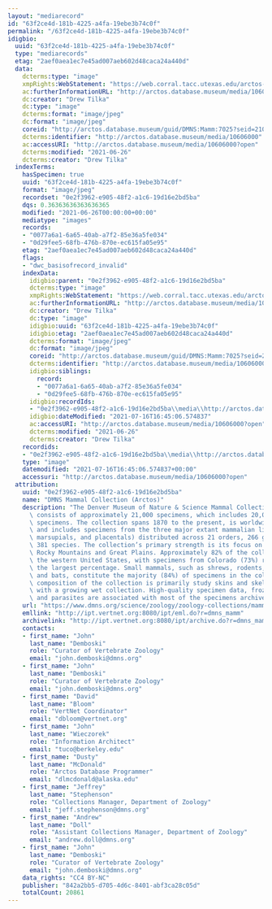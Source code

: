 ```yaml
---
layout: "mediarecord"
id: "63f2ce4d-181b-4225-a4fa-19ebe3b74c0f"
permalink: "/63f2ce4d-181b-4225-a4fa-19ebe3b74c0f"
idigbio:
  uuid: "63f2ce4d-181b-4225-a4fa-19ebe3b74c0f"
  type: "mediarecords"
  etag: "2aef0aea1ec7e45ad007aeb602d48caca24a440d"
  data:
    dcterms:type: "image"
    xmpRights:WebStatement: "https://web.corral.tacc.utexas.edu/arctos-s3/dtilka/2020-01-28/Rattus_norvegicus_Gerbilliscus_leucogaster_Hydromys_chrysogaster_C54S39_030619_dorsal.jpg"
    ac:furtherInformationURL: "http://arctos.database.museum/media/10606000"
    dc:creator: "Drew Tilka"
    dc:type: "image"
    dcterms:format: "image/jpeg"
    dc:format: "image/jpeg"
    coreid: "http://arctos.database.museum/guid/DMNS:Mamm:7025?seid=210637"
    dcterms:identifier: "http://arctos.database.museum/media/10606000"
    ac:accessURI: "http://arctos.database.museum/media/10606000?open"
    dcterms:modified: "2021-06-26"
    dcterms:creator: "Drew Tilka"
  indexTerms:
    hasSpecimen: true
    uuid: "63f2ce4d-181b-4225-a4fa-19ebe3b74c0f"
    format: "image/jpeg"
    recordset: "0e2f3962-e905-48f2-a1c6-19d16e2bd5ba"
    dqs: 0.36363636363636365
    modified: "2021-06-26T00:00:00+00:00"
    mediatype: "images"
    records:
    - "0077a6a1-6a65-40ab-a7f2-85e36a5fe034"
    - "0d29fee5-68fb-476b-870e-ec615fa05e95"
    etag: "2aef0aea1ec7e45ad007aeb602d48caca24a440d"
    flags:
    - "dwc_basisofrecord_invalid"
    indexData:
      idigbio:parent: "0e2f3962-e905-48f2-a1c6-19d16e2bd5ba"
      dcterms:type: "image"
      xmpRights:WebStatement: "https://web.corral.tacc.utexas.edu/arctos-s3/dtilka/2020-01-28/Rattus_norvegicus_Gerbilliscus_leucogaster_Hydromys_chrysogaster_C54S39_030619_dorsal.jpg"
      ac:furtherInformationURL: "http://arctos.database.museum/media/10606000"
      dc:creator: "Drew Tilka"
      dc:type: "image"
      idigbio:uuid: "63f2ce4d-181b-4225-a4fa-19ebe3b74c0f"
      idigbio:etag: "2aef0aea1ec7e45ad007aeb602d48caca24a440d"
      dcterms:format: "image/jpeg"
      dc:format: "image/jpeg"
      coreid: "http://arctos.database.museum/guid/DMNS:Mamm:7025?seid=210637"
      dcterms:identifier: "http://arctos.database.museum/media/10606000"
      idigbio:siblings:
        record:
        - "0077a6a1-6a65-40ab-a7f2-85e36a5fe034"
        - "0d29fee5-68fb-476b-870e-ec615fa05e95"
      idigbio:recordIds:
      - "0e2f3962-e905-48f2-a1c6-19d16e2bd5ba\\media\\http://arctos.database.museum/media/10606000"
      idigbio:dateModified: "2021-07-16T16:45:06.574837"
      ac:accessURI: "http://arctos.database.museum/media/10606000?open"
      dcterms:modified: "2021-06-26"
      dcterms:creator: "Drew Tilka"
    recordids:
    - "0e2f3962-e905-48f2-a1c6-19d16e2bd5ba\\media\\http://arctos.database.museum/media/10606000"
    type: "image"
    datemodified: "2021-07-16T16:45:06.574837+00:00"
    accessuri: "http://arctos.database.museum/media/10606000?open"
  attribution:
    uuid: "0e2f3962-e905-48f2-a1c6-19d16e2bd5ba"
    name: "DMNS Mammal Collection (Arctos)"
    description: "The Denver Museum of Nature & Science Mammal Collection currently\
      \ consists of approximately 21,000 specimens, which includes 20,000+ cataloged\
      \ specimens. The collection spans 1870 to the present, is worldwide in coverage,\
      \ and includes specimens from the three major extant mammalian lineages (monotremes,\
      \ marsupials, and placentals) distributed across 21 orders, 266 genera, and\
      \ 381 species. The collection’s primary strength is its focus on the southern\
      \ Rocky Mountains and Great Plains. Approximately 82% of the collection is from\
      \ the western United States, with specimens from Colorado (73%) representing\
      \ the largest percentage. Small mammals, such as shrews, rodents, lagomorphs,\
      \ and bats, constitute the majority (84%) of specimens in the collection. The\
      \ composition of the collection is primarily study skins and skeletal material,\
      \ with a growing wet collection. High-quality specimen data, frozen tissues,\
      \ and parasites are associated with most of the specimens archived since 2006."
    url: "https://www.dmns.org/science/zoology/zoology-collections/mammals/"
    emllink: "http://ipt.vertnet.org:8080/ipt/eml.do?r=dmns_mamm"
    archivelink: "http://ipt.vertnet.org:8080/ipt/archive.do?r=dmns_mamm"
    contacts:
    - first_name: "John"
      last_name: "Demboski"
      role: "Curator of Vertebrate Zoology"
      email: "john.demboski@dmns.org"
    - first_name: "John"
      last_name: "Demboski"
      role: "Curator of Vertebrate Zoology"
      email: "john.demboski@dmns.org"
    - first_name: "David"
      last_name: "Bloom"
      role: "VertNet Coordinator"
      email: "dbloom@vertnet.org"
    - first_name: "John"
      last_name: "Wieczorek"
      role: "Information Architect"
      email: "tuco@berkeley.edu"
    - first_name: "Dusty"
      last_name: "McDonald"
      role: "Arctos Database Programmer"
      email: "dlmcdonald@alaska.edu"
    - first_name: "Jeffrey"
      last_name: "Stephenson"
      role: "Collections Manager, Department of Zoology"
      email: "jeff.stephenson@dmns.org"
    - first_name: "Andrew"
      last_name: "Doll"
      role: "Assistant Collections Manager, Department of Zoology"
      email: "andrew.doll@dmns.org"
    - first_name: "John"
      last_name: "Demboski"
      role: "Curator of Vertebrate Zoology"
      email: "john.demboski@dmns.org"
    data_rights: "CC4 BY-NC"
    publisher: "842a2bb5-d705-4d6c-8401-abf3ca28c05d"
    totalCount: 20861
---
```

